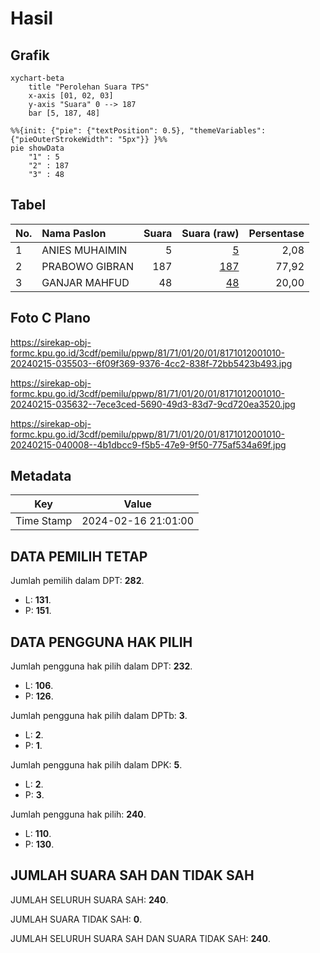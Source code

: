 # Hasil

## Grafik

```mermaid
xychart-beta
    title "Perolehan Suara TPS"
    x-axis [01, 02, 03]
    y-axis "Suara" 0 --> 187
    bar [5, 187, 48]
```

```mermaid
%%{init: {"pie": {"textPosition": 0.5}, "themeVariables": {"pieOuterStrokeWidth": "5px"}} }%%
pie showData
    "1" : 5
    "2" : 187
    "3" : 48
```

## Tabel

| No. | Nama Paslon    | Suara | Suara (raw) | Persentase |
|:--- |:-------------- | -----:| -----------:| ----------:|
| 1   | ANIES MUHAIMIN | 5     | [5][p-1]    | 2,08       |
| 2   | PRABOWO GIBRAN | 187   | [187][p-2]  | 77,92      |
| 3   | GANJAR MAHFUD  | 48    | [48][p-3]   | 20,00      |


[p-1]: https://github.com/gigit-pemilu/pemilu-2024-81-maluku/blob/main/pilpres/hitung-suara/sub/81-maluku/sub/71-kota-ambon/sub/01-nusaniwe/sub/2001-latuhalat/sub/010-tps/sub/paslon-1.txt
[p-2]: https://github.com/gigit-pemilu/pemilu-2024-81-maluku/blob/main/pilpres/hitung-suara/sub/81-maluku/sub/71-kota-ambon/sub/01-nusaniwe/sub/2001-latuhalat/sub/010-tps/sub/paslon-2.txt
[p-3]: https://github.com/gigit-pemilu/pemilu-2024-81-maluku/blob/main/pilpres/hitung-suara/sub/81-maluku/sub/71-kota-ambon/sub/01-nusaniwe/sub/2001-latuhalat/sub/010-tps/sub/paslon-3.txt

## Foto C Plano

https://sirekap-obj-formc.kpu.go.id/3cdf/pemilu/ppwp/81/71/01/20/01/8171012001010-20240215-035503--6f09f369-9376-4cc2-838f-72bb5423b493.jpg

https://sirekap-obj-formc.kpu.go.id/3cdf/pemilu/ppwp/81/71/01/20/01/8171012001010-20240215-035632--7ece3ced-5690-49d3-83d7-9cd720ea3520.jpg

https://sirekap-obj-formc.kpu.go.id/3cdf/pemilu/ppwp/81/71/01/20/01/8171012001010-20240215-040008--4b1dbcc9-f5b5-47e9-9f50-775af534a69f.jpg


## Metadata

| Key        | Value               |
| ---------- | ------------------- |
| Time Stamp | 2024-02-16 21:01:00 |


## DATA PEMILIH TETAP

Jumlah pemilih dalam DPT: **282**.
 * L: **131**.
 * P: **151**.

## DATA PENGGUNA HAK PILIH

Jumlah pengguna hak pilih dalam DPT: **232**.
 * L: **106**.
 * P: **126**.

Jumlah pengguna hak pilih dalam DPTb: **3**.
 * L: **2**.
 * P: **1**.

Jumlah pengguna hak pilih dalam DPK: **5**.
 * L: **2**.
 * P: **3**.

Jumlah pengguna hak pilih: **240**.
 * L: **110**.
 * P: **130**.

## JUMLAH SUARA SAH DAN TIDAK SAH

JUMLAH SELURUH SUARA SAH: **240**.

JUMLAH SUARA TIDAK SAH: **0**.

JUMLAH SELURUH SUARA SAH DAN SUARA TIDAK SAH: **240**.


